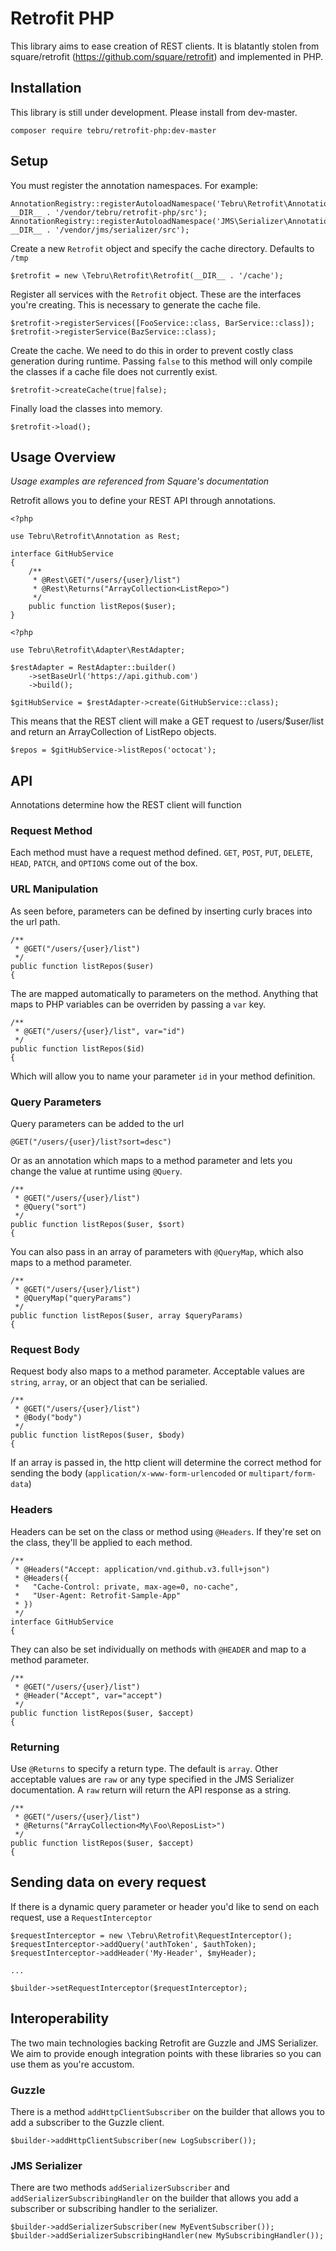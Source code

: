 # Retrofit PHP
This library aims to ease creation of REST clients.  It is blatantly stolen from square/retrofit (https://github.com/square/retrofit) and implemented in PHP.

## Installation
This library is still under development.  Please install from dev-master.

```
composer require tebru/retrofit-php:dev-master
```

## Setup
You must register the annotation namespaces.  For example:

```
AnnotationRegistry::registerAutoloadNamespace('Tebru\Retrofit\Annotation', __DIR__ . '/vendor/tebru/retrofit-php/src');
AnnotationRegistry::registerAutoloadNamespace('JMS\Serializer\Annotation', __DIR__ . '/vendor/jms/serializer/src');
```

Create a new `Retrofit` object and specify the cache directory.  Defaults to `/tmp`

```
$retrofit = new \Tebru\Retrofit\Retrofit(__DIR__ . '/cache');
```

Register all services with the `Retrofit` object.  These are the interfaces you're creating.  This is necessary to generate the cache file.

```
$retrofit->registerServices([FooService::class, BarService::class]);
$retrofit->registerService(BazService::class);
```

Create the cache.  We need to do this in order to prevent costly class generation during runtime.  Passing `false` to this method will only compile the classes if a cache file does not currently exist.

```
$retrofit->createCache(true|false);
```

Finally load the classes into memory.

```
$retrofit->load();
```

## Usage Overview
*Usage examples are referenced from Square's documentation*

Retrofit allows you to define your REST API through annotations.

```
<?php

use Tebru\Retrofit\Annotation as Rest;

interface GitHubService
{
    /**
     * @Rest\GET("/users/{user}/list")
     * @Rest\Returns("ArrayCollection<ListRepo>")
     */
    public function listRepos($user);
}
```

```
<?php

use Tebru\Retrofit\Adapter\RestAdapter;

$restAdapter = RestAdapter::builder()
    ->setBaseUrl('https://api.github.com')
    ->build();
    
$gitHubService = $restAdapter->create(GitHubService::class);
```

This means that the REST client will make a GET request to /users/$user/list and return an ArrayCollection of ListRepo objects.

```
$repos = $gitHubService->listRepos('octocat');
```

## API
Annotations determine how the REST client will function

### Request Method
Each method must have a request method defined.  `GET`, `POST`, `PUT`, `DELETE`, `HEAD`, `PATCH`, and `OPTIONS` come out of the box.

### URL Manipulation
As seen before, parameters can be defined by inserting curly braces into the url path.

```
/**
 * @GET("/users/{user}/list")
 */
public function listRepos($user)
{
```

The are mapped automatically to parameters on the method.  Anything that maps to PHP variables can be overriden by passing a `var` key.

```
/**
 * @GET("/users/{user}/list", var="id")
 */
public function listRepos($id)
{
```

Which will allow you to name your parameter `id` in your method definition.

### Query Parameters
Query parameters can be added to the url

```
@GET("/users/{user}/list?sort=desc")
```

Or as an annotation which maps to a method parameter and lets you change the value at runtime using `@Query`.

```
/**
 * @GET("/users/{user}/list")
 * @Query("sort")
 */
public function listRepos($user, $sort)
{
```

You can also pass in an array of parameters with `@QueryMap`, which also maps to a method parameter.

```
/**
 * @GET("/users/{user}/list")
 * @QueryMap("queryParams")
 */
public function listRepos($user, array $queryParams)
{
```

### Request Body
Request body also maps to a method parameter.  Acceptable values are `string`, `array`, or an object that can be serialied.

```
/**
 * @GET("/users/{user}/list")
 * @Body("body")
 */
public function listRepos($user, $body)
{
```

If an array is passed in, the http client will determine the correct method for sending the body (`application/x-www-form-urlencoded` or `multipart/form-data`)

### Headers
Headers can be set on the class or method using `@Headers`.  If they're set on the class, they'll be applied to each method.

```
/**
 * @Headers("Accept: application/vnd.github.v3.full+json")
 * @Headers({
 *   "Cache-Control: private, max-age=0, no-cache",
 *   "User-Agent: Retrofit-Sample-App"
 * })
 */
interface GitHubService
{
```

They can also be set individually on methods with `@HEADER` and map to a method parameter.

```
/**
 * @GET("/users/{user}/list")
 * @Header("Accept", var="accept")
 */
public function listRepos($user, $accept)
{
```

### Returning
Use `@Returns` to specify a return type.  The default is `array`.  Other acceptable values are `raw` or any type specified in the JMS Serializer documentation.  A `raw` return will return the API response as a string.

```
/**
 * @GET("/users/{user}/list")
 * @Returns("ArrayCollection<My\Foo\ReposList>")
 */
public function listRepos($user, $accept)
{
```

## Sending data on every request
If there is a dynamic query parameter or header you'd like to send on each request, use a `RequestInterceptor`

```
$requestInterceptor = new \Tebru\Retrofit\RequestInterceptor();
$requestInterceptor->addQuery('authToken', $authToken);
$requestInterceptor->addHeader('My-Header', $myHeader);

...

$builder->setRequestInterceptor($requestInterceptor);
```

## Interoperability
The two main technologies backing Retrofit are Guzzle and JMS Serializer.  We aim to provide enough integration points with these libraries so you can use them as you're accustom.

### Guzzle
There is a method `addHttpClientSubscriber` on the builder that allows you to add a subscriber to the Guzzle client.

```
$builder->addHttpClientSubscriber(new LogSubscriber());
```

### JMS Serializer
There are two methods `addSerializerSubscriber` and `addSerializerSubscribingHandler` on the builder that allows you add a subscriber or subscribing handler to the serializer.

```
$builder->addSerializerSubscriber(new MyEventSubscriber());
$builder->addSerializerSubscribingHandler(new MySubscribingHandler());
```
